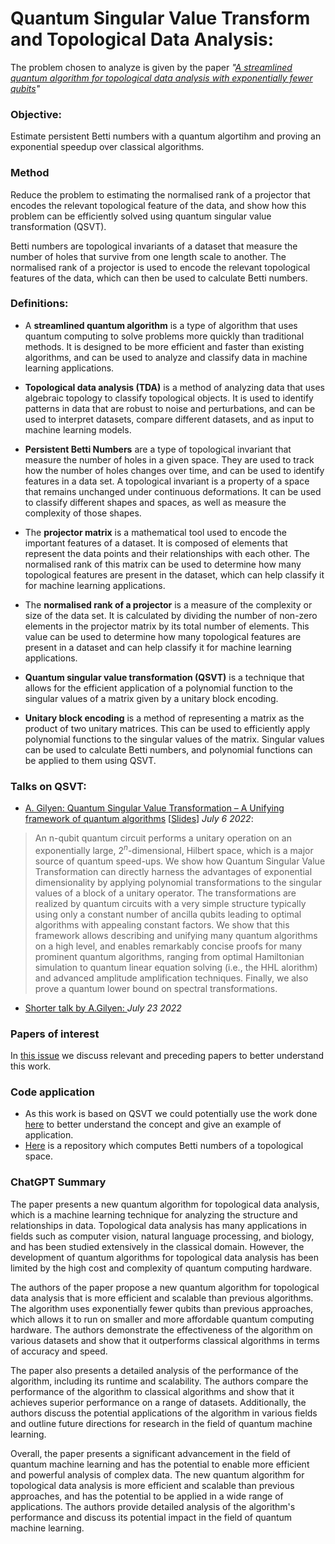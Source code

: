 # Quantum Singular Value Transform and Topological Data Analysis:

The problem chosen to analyze is given by the paper *"[A streamlined quantum algorithm for topological data analysis with exponentially fewer qubits](https://arxiv.org/abs/2209.12887)"*
### Objective:
Estimate persistent Betti numbers with a quantum algortihm and proving an exponential speedup over classical algorithms.
### Method
Reduce the problem to estimating the normalised rank of a projector that encodes the relevant topological feature
of the data, and show how this problem can be efficiently solved using quantum singular value transformation (QSVT).

Betti numbers are topological invariants of a dataset that measure the number of holes that survive from one length scale to another. The normalised rank of a projector is used to encode the relevant topological features of the data, which can then be used to calculate Betti numbers.

### Definitions:
- A **streamlined quantum algorithm** is a type of algorithm that uses quantum computing to solve problems more quickly than traditional methods.
It is designed to be more efficient and faster than existing algorithms, and can be used to analyze and classify data in machine learning applications.

- **Topological data analysis (TDA)** is a method of analyzing data that uses algebraic topology to classify topological objects. It is used to identify patterns in data that are robust to noise and perturbations, and can be used to interpret datasets, compare different datasets, and as input to machine learning models.
 
- **Persistent Betti Numbers** are a type of topological invariant that measure the number of holes in a given space. They are used to track how the number of holes changes over time, and can be used to identify features in a data set. A topological invariant is a property of a space that remains unchanged under continuous deformations. It can be used to classify different shapes and spaces, as well as measure the complexity of those shapes.
 
- The **projector matrix** is a mathematical tool used to encode the important features of a dataset. It is composed of elements that represent the data points and their relationships with each other. The normalised rank of this matrix can be used to determine how many topological features are present in the dataset, which can help classify it for machine learning applications.
 
- The **normalised rank of a projector** is a measure of the complexity or size of the data set. It is calculated by dividing the number of non-zero elements in the projector matrix by its total number of elements. This value can be used to determine how many topological features are present in a dataset and can help classify it for machine learning applications. 

- **Quantum singular value transformation (QSVT)** is a technique that allows for the efficient application of a polynomial function to the singular values of a matrix given by a unitary block encoding.

- **Unitary block encoding** is a method of representing a matrix as the product of two unitary matrices. This can be used to efficiently apply polynomial functions to the singular values of the matrix. Singular values can be used to calculate Betti numbers, and polynomial functions can be applied to them using QSVT.

### Talks on QSVT:
- [A. Gilyen: Quantum Singular Value Transformation – A Unifying framework of quantum algorithms](https://www.youtube.com/watch?v=M46T_GfZ5XU) [[Slides](https://simons.berkeley.edu/sites/default/files/docs/15033/simonsprez2.pdf)] *July 6 2022*:
> An n-qubit quantum circuit performs a unitary operation on an exponentially large, $2^n$-dimensional, Hilbert space, which is a major source of quantum speed-ups. We show how Quantum Singular Value Transformation can directly harness the advantages of exponential dimensionality by applying polynomial transformations to the singular values of a block of a unitary operator. The transformations are realized by quantum circuits with a very simple structure  typically using only a constant number of ancilla qubits leading to optimal algorithms with appealing constant factors. We show that this framework allows describing and unifying many quantum algorithms on a high level, and enables remarkably concise proofs for many prominent quantum algorithms, ranging from optimal Hamiltonian simulation to quantum linear equation solving (i.e., the HHL alorithm) and advanced amplitude amplification techniques. Finally, we also prove a quantum lower bound on spectral transformations.

- [Shorter talk by A.Gilyen: ](https://www.youtube.com/watch?v=TzoP9c1N0Do) *July 23 2022* 

### Papers of interest
In [this issue](https://github.com/Marioherreroglez/QSVT_TDA/issues/1) we discuss relevant and preceding papers to better understand this work.

### Code application
- As this work is based on QSVT we could potentially use the work done [here](https://github.com/bartubisgin/QSVTinQiskit-2021-Europe-Hackathon-Winning-Project-) to better understand the concept and give an example of application.
- [Here](https://github.com/kc-howe/Betti-Numbers) is a repository which computes Betti numbers of a topological space.

### ChatGPT Summary

The paper presents a new quantum algorithm for topological data analysis, which is a machine learning technique for analyzing the structure and relationships in data. Topological data analysis has many applications in fields such as computer vision, natural language processing, and biology, and has been studied extensively in the classical domain. However, the development of quantum algorithms for topological data analysis has been limited by the high cost and complexity of quantum computing hardware.

The authors of the paper propose a new quantum algorithm for topological data analysis that is more efficient and scalable than previous algorithms. The algorithm uses exponentially fewer qubits than previous approaches, which allows it to run on smaller and more affordable quantum computing hardware. The authors demonstrate the effectiveness of the algorithm on various datasets and show that it outperforms classical algorithms in terms of accuracy and speed.

The paper also presents a detailed analysis of the performance of the algorithm, including its runtime and scalability. The authors compare the performance of the algorithm to classical algorithms and show that it achieves superior performance on a range of datasets. Additionally, the authors discuss the potential applications of the algorithm in various fields and outline future directions for research in the field of quantum machine learning.

Overall, the paper presents a significant advancement in the field of quantum machine learning and has the potential to enable more efficient and powerful analysis of complex data. The new quantum algorithm for topological data analysis is more efficient and scalable than previous approaches, and has the potential to be applied in a wide range of applications. The authors provide detailed analysis of the algorithm's performance and discuss its potential impact in the field of quantum machine learning.





